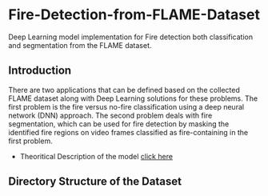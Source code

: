 # Fire-Detection-from-FLAME-Dataset
Deep Learning model implementation for Fire detection both classification and segmentation from the FLAME dataset.


## Introduction
There are two applications that can be defined based on the collected FLAME dataset along with Deep Learning solutions for these problems. The first problem is the fire versus no-fire classification using a deep neural network (DNN) approach. The second problem deals with fire segmentation, which can be used for fire detection by masking the identified fire regions on video frames classified as fire-containing in the first problem.

- Theoritical Description of the model [click here](Theoritical_Description.md)

## Directory Structure of the Dataset

